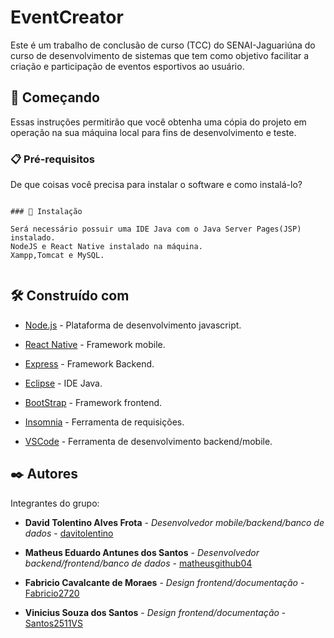 
# EventCreator

  
Este é um trabalho de conclusão de curso (TCC) do SENAI-Jaguariúna do curso de desenvolvimento de sistemas que tem como objetivo facilitar a criação e participação de eventos esportivos ao usuário.
  

## 🚀 Começando

  

Essas instruções permitirão que você obtenha uma cópia do projeto em operação na sua máquina local para fins de desenvolvimento e teste.


### 📋 Pré-requisitos

  

De que coisas você precisa para instalar o software e como instalá-lo?

 
```

### 🔧 Instalação

Será necessário possuir uma IDE Java com o Java Server Pages(JSP) instalado.
NodeJS e React Native instalado na máquina.
Xampp,Tomcat e MySQL.
  

```



    
## 🛠️ Construído com

* [Node.js](https://nodejs.org/en/) - Plataforma de desenvolvimento javascript.

* [React Native](https://reactnative.dev/) - Framework mobile.

* [Express](https://expressjs.com/pt-br/) - Framework Backend.

* [Eclipse](https://www.eclipse.org/downloads/) - IDE Java.

* [BootStrap](https://getbootstrap.com/) - Framework frontend.

* [Insomnia](https://insomnia.rest/download/) - Ferramenta de requisições.

* [VSCode](https://code.visualstudio.com/) - Ferramenta de desenvolvimento backend/mobile.
  
## ✒️ Autores

Integrantes do grupo:


* **David Tolentino Alves Frota** - *Desenvolvedor mobile/backend/banco de dados* - [davitolentino](https://github.com/davitolentino/)

* **Matheus Eduardo Antunes dos Santos** - *Desenvolvedor backend/frontend/banco de dados* - [matheusgithub04](https://github.com/matheusgithub04/)

* **Fabricio Cavalcante de Moraes** - *Design frontend/documentação* - [Fabricio2720](https://github.com/Fabricio2720)

* **Vinicius Souza dos Santos** - *Design frontend/documentação* - [Santos2511VS](https://github.com/Santos2511VS)
